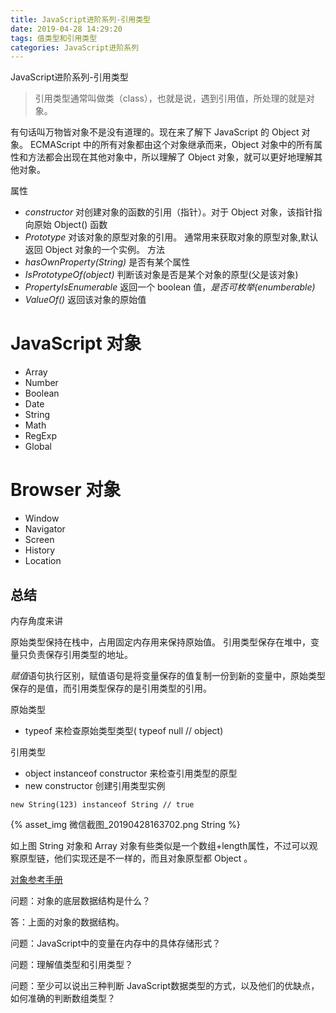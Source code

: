 ```yaml
---
title: JavaScript进阶系列-引用类型
date: 2019-04-28 14:29:20
tags: 值类型和引用类型
categories: JavaScript进阶系列
---
```


JavaScript进阶系列-引用类型

<!-- more -->

> 引用类型通常叫做类（class），也就是说，遇到引用值，所处理的就是对象。

有句话叫万物皆对象不是没有道理的。现在来了解下 JavaScript 的 Object 对象。
ECMAScript 中的所有对象都由这个对象继承而来，Object 对象中的所有属性和方法都会出现在其他对象中，所以理解了 Object 对象，就可以更好地理解其他对象。

属性
* *constructor* 对创建对象的函数的引用（指针）。对于 Object 对象，该指针指向原始 Object() 函数
* *Prototype* 对该对象的原型对象的引用。 通常用来获取对象的原型对象,默认返回 Object 对象的一个实例。
方法
* *hasOwnProperty(String)* 是否有某个属性
* *IsPrototypeOf(object)* 判断该对象是否是某个对象的原型(父是该对象)
* *PropertyIsEnumerable* 返回一个 boolean 值，*是否可枚举(enumberable)*
* *ValueOf()* 返回该对象的原始值

# JavaScript 对象

* Array
* Number
* Boolean
* Date
* String
* Math
* RegExp
* Global

# Browser 对象

* Window
* Navigator
* Screen
* History
* Location

## 总结

内存角度来讲

原始类型保持在栈中，占用固定内存用来保持原始值。
引用类型保存在堆中，变量只负责保存引用类型的地址。

*赋值*语句执行区别，赋值语句是将变量保存的值复制一份到新的变量中，原始类型保存的是值，而引用类型保存的是引用类型的引用。

原始类型

* typeof 来检查原始类型类型( typeof null // object)

引用类型
* object instanceof constructor 来检查引用类型的原型
* new constructor 创建引用类型实例

```
new String(123) instanceof String // true
```
{% asset_img 微信截图_20190428163702.png String %}

如上图 String 对象和 Array 对象有些类似是一个数组+length属性，不过可以观察原型链，他们实现还是不一样的，而且对象原型都 Object 。

[对象参考手册](http://www.w3school.com.cn/js/js_reference.asp)

问题：对象的底层数据结构是什么？

答：上面的对象的数据结构。

问题：JavaScript中的变量在内存中的具体存储形式？

问题：理解值类型和引用类型？

问题：至少可以说出三种判断 JavaScript数据类型的方式，以及他们的优缺点，如何准确的判断数组类型？